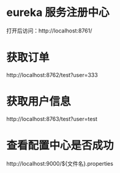 # eureka 服务注册中心
打开后访问：http://localhost:8761/
# 获取订单
http://localhost:8762/test?user=333
# 获取用户信息
http://localhost:8763/test?user=test

# 查看配置中心是否成功
http://localhost:9000/${文件名}.properties